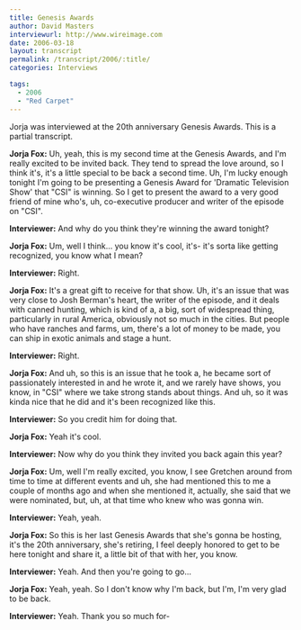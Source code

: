 ```yaml
---
title: Genesis Awards
author: David Masters
interviewurl: http://www.wireimage.com
date: 2006-03-18
layout: transcript
permalink: /transcript/2006/:title/
categories: Interviews

tags:
  - 2006
  - "Red Carpet"
---
```

Jorja was interviewed at the 20th anniversary Genesis Awards. This is a partial transcript.

**Jorja Fox:** Uh, yeah, this is my second time at the Genesis Awards, and I'm really excited to be invited back. They tend to spread the love around, so I think it's, it's a little special to be back a second time. Uh, I'm lucky enough tonight I'm going to be presenting a Genesis Award for 'Dramatic Television Show' that "CSI" is winning. So I get to present the award to a very good friend of mine who's, uh, co-executive producer and writer of the episode on "CSI".

**Interviewer:** And why do you think they're winning the award tonight?

**Jorja Fox:** Um, well I think... you know it's cool, it's- it's sorta like getting recognized, you know what I mean?

**Interviewer:** Right.

**Jorja Fox:** It's a great gift to receive for that show. Uh, it's an issue that was very close to Josh Berman's heart, the writer of the episode, and it deals with canned hunting, which is kind of a, a big, sort of widespread thing, particularly in rural America, obviously not so much in the cities. But people who have ranches and farms, um, there's a lot of money to be made, you can ship in exotic animals and stage a hunt.

**Interviewer:** Right.

**Jorja Fox:** And uh, so this is an issue that he took a, he became sort of passionately interested in and he wrote it, and we rarely have shows, you know, in "CSI" where we take strong stands about things. And uh, so it was kinda nice that he did and it's been recognized like this.

**Interviewer:** So you credit him for doing that.

**Jorja Fox:** Yeah it's cool.

**Interviewer:** Now why do you think they invited you back again this year?

**Jorja Fox:** Um, well I'm really excited, you know, I see Gretchen around from time to time at different events and uh, she had mentioned this to me a couple of months ago and when she mentioned it, actually, she said that we were nominated, but, uh, at that time who knew who was gonna win.

**Interviewer:** Yeah, yeah.

**Jorja Fox:** So this is her last Genesis Awards that she's gonna be hosting, it's the 20th anniversary, she's retiring, I feel deeply honored to get to be here tonight and share it, a little bit of that with her, you know.

**Interviewer:** Yeah. And then you're going to go...

**Jorja Fox:** Yeah, yeah. So I don't know why I'm back, but I'm, I'm very glad to be back.

**Interviewer:** Yeah. Thank you so much for-